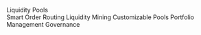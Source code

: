 Liquidity Pools  
Smart Order Routing
Liquidity Mining
Customizable Pools
Portfolio Management
Governance
